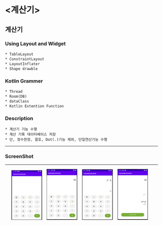 # <계산기>
  
  ## 계산기
  
  ### Using Layout and Widget
    * TableLayout
    * ConstraintLayout
    * LayoutInflater
    * Shape drawble

  ### Kotlin Grammer
    * Thread
    * Room(DB)
    * dataClass
    * Kotlin Extention Function
  
  ### Description
    * 계산기 기능 수행
    * 계산 기록 데이터베이스 저장
    * 단, 정수한정, 괄호, Dot(.)기능 제외, 단일연산기능 수행
  
  ---
  
### ScreenShot
---

<p align="center">
  <img src="../images/CalculationActivity_Main.PNG" width="20%" alt="1.png">&nbsp;&nbsp;&nbsp;
  <img src="../images/CalculationActivity_Result.PNG" width="20%" alt="1.png">&nbsp;&nbsp;&nbsp;
  <img src="../images/CalculationActivity_Calculate.PNG" width="20%" alt="1.png">&nbsp;&nbsp;&nbsp;
  <img src="../images/CalculationActivity_History.PNG" width="20%" alt="1.png">&nbsp;&nbsp;&nbsp;
</p>
